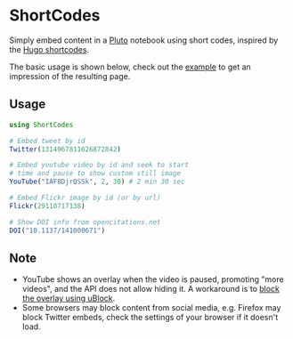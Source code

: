 # ShortCodes

Simply embed content in a [Pluto](https://github.com/fonsp/Pluto.jl) notebook using short codes, inspired by the [Hugo shortcodes](https://gohugo.io/content-management/shortcodes/).

The basic usage is shown below, check out the [example](https://htmlpreview.github.io/?https://github.com/hellemo/ShortCodes.jl/blob/main/examples/static-demo.html) to get an impression of the resulting page.

## Usage

```julia
using ShortCodes

# Embed tweet by id
Twitter(1314967811626872842)

# Embed youtube video by id and seek to start 
# time and pause to show custom still image
YouTube("IAF8DjrQSSk", 2, 30) # 2 min 30 sec

# Embed Flickr image by id (or by url)
Flickr(29110717138)

# Show DOI info from opencitations.net
DOI("10.1137/141000671")
```

## Note

* YouTube shows an overlay when the video is paused, promoting "more videos", and the API does not allow hiding it. A workaround is to [block the overlay using uBlock](https://www.reddit.com/r/firefox/comments/61y7lf/how_to_removedisable_more_videos_when_pausing_an/).
* Some browsers may block content from social media, e.g. Firefox may block Twitter embeds, check the settings of your browser if it doesn't load.